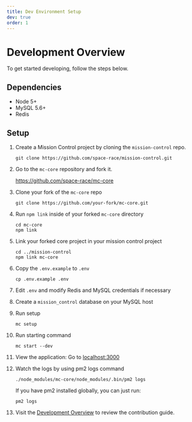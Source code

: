 ```yaml
---
title: Dev Environment Setup
dev: true
order: 1
---
```


# Development Overview

To get started developing, follow the steps below.

## Dependencies

* Node 5+
* MySQL 5.6+
* Redis

## Setup

1. Create a Mission Control project by cloning the `mission-control` repo.

    ```
    git clone https://github.com/space-race/mission-control.git
    ```
    
2. Go to the `mc-core` repository and fork it.

    https://github.com/space-race/mc-core

3. Clone your fork of the `mc-core` repo

    ```
    git clone https://github.com/your-fork/mc-core.git
    ```

4. Run `npm link` inside of your forked `mc-core` directory

    ```
    cd mc-core
    npm link
    ```

5. Link your forked core project in your mission control project

    ```
    cd ../mission-control
    npm link mc-core
    ```
    
6. Copy the `.env.example` to `.env`

    ```
    cp .env.example .env
    ```
    
7. Edit `.env` and modify Redis and MySQL credentials if necessary

8. Create a `mission_control` database on your MySQL host

9. Run setup

    ```
    mc setup
    ```

10. Run starting command

    ```
    mc start --dev
    ```
    
11. View the application: Go to [localhost:3000](http://localhost:3000)

12. Watch the logs by using pm2 logs command

    ```
    ./node_modules/mc-core/node_modules/.bin/pm2 logs
    ```

    If you have pm2 installed globally, you can just run:
    
    ```
    pm2 logs
    ```

13. Visit the [Development Overview](/mission-control/docs/development-overview.html) to review the contribution guide.
